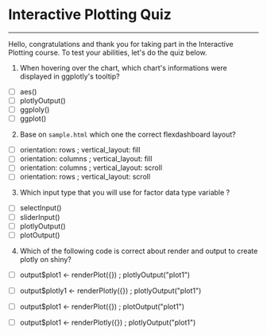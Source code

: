 # Interactive Plotting Quiz
___

Hello, congratulations and thank you for taking part in the Interactive Plotting course. To test your abilities, let's do the quiz below.

1. When hovering over the chart, which chart's informations were displayed in ggplotly's tooltip?
  - [ ] aes() 
  - [ ] plotlyOutput()
  - [ ] ggploly()
  - [ ] ggplot()

2. Base on `sample.html` which one the correct flexdashboard layout?
  - [ ] orientation: rows ; vertical_layout: fill
  - [ ] orientation: columns ; vertical_layout: fill
  - [ ] orientation: columns ; vertical_layout: scroll
  - [ ] orientation: rows ; vertical_layout: scroll

3. Which input type that you will use for factor data type variable ?
  - [ ] selectInput()
  - [ ] sliderInput()
  - [ ] plotlyOutput()
  - [ ] plotOutput()
  
4. Which of the following code is correct about render and output to create plotly on shiny?
  - [ ] output$plot1 <- renderPlot({}) ; plotlyOutput("plot1")
  - [ ] output$plotly1 <- renderPlotly({}) ; plotlyOutput("plot1")
  - [ ] output$plot1 <- renderPlot({}) ; plotOutput("plot1")
  - [ ] output$plot1 <- renderPlotly({}) ; plotlyOutput("plot1")
 
